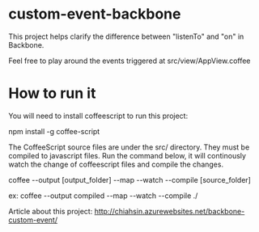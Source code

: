 # custom-event-backbone
This project helps clarify the difference between "listenTo" and "on" in Backbone.

Feel free to play around the events triggered at src/view/AppView.coffee


# How to run it
You will need to install coffeescript to run this project:

npm install -g coffee-script

The CoffeeScript source files are under the src/ directory. They must be compiled to javascript files. Run the command below, it will continously watch the change of coffeescript files and compile the changes. 

coffee --output [output_folder] --map --watch --compile [source_folder]

ex: coffee --output compiled --map --watch --compile ./

Article about this project: http://chiahsin.azurewebsites.net/backbone-custom-event/
